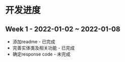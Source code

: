 # 开发进度

## Week 1 - 2022-01-02 ~ 2022-01-08

* 添加readme - 已完成
* 完善实体类及相关功能 - 已完成
* 确定response code - 未完成
